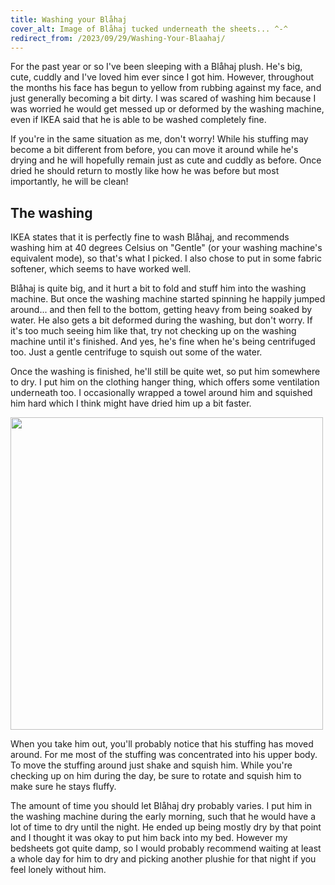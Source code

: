 ```yaml
---
title: Washing your Blåhaj
cover_alt: Image of Blåhaj tucked underneath the sheets... ^-^
redirect_from: /2023/09/29/Washing-Your-Blaahaj/
---
```


For the past year or so I've been sleeping with a Blåhaj plush. He's big, cute, cuddly and I've loved him ever since I got him. However, throughout the months his face has begun to yellow from rubbing against my face, and just generally becoming a bit dirty. I was scared of washing him because I was worried he would get messed up or deformed by the washing machine, even if IKEA said that he is able to be washed completely fine.

If you're in the same situation as me, don't worry! While his stuffing may become a bit different from before, you can move it around while he's drying and he will hopefully remain just as cute and cuddly as before. Once dried he should return to mostly like how he was before but most importantly, he will be clean!

<!--more-->

## The washing
IKEA states that it is perfectly fine to wash Blåhaj, and recommends washing him at 40 degrees Celsius on "Gentle" (or your washing machine's equivalent mode), so that's what I picked. I also chose to put in some fabric softener, which seems to have worked well.

Blåhaj is quite big, and it hurt a bit to fold and stuff him into the washing machine. But once the washing machine started spinning he happily jumped around... and then fell to the bottom, getting heavy from being soaked by water. He also gets a bit deformed during the washing, but don't worry. If it's too much seeing him like that, try not checking up on the washing machine until it's finished. And yes, he's fine when he's being centrifuged too. Just a gentle centrifuge to squish out some of the water.

Once the washing is finished, he'll still be quite wet, so put him somewhere to dry. I put him on the clothing hanger thing, which offers some ventilation underneath too. I occasionally wrapped a towel around him and squished him hard which I think might have dried him up a bit faster.

<img src="/media/washing-your-blaahaj/IMG_20230928_1143102.webp" style="height:500px">

When you take him out, you'll probably notice that his stuffing has moved around. For me most of the stuffing was concentrated into his upper body. To move the stuffing around just shake and squish him. While you're checking up on him during the day, be sure to rotate and squish him to make sure he stays fluffy.

The amount of time you should let Blåhaj dry probably varies. I put him in the washing machine during the early morning, such that he would have a lot of time to dry until the night. He ended up being mostly dry by that point and I thought it was okay to put him back into my bed. However my bedsheets got quite damp, so I would probably recommend waiting at least a whole day for him to dry and picking another plushie for that night if you feel lonely without him.
